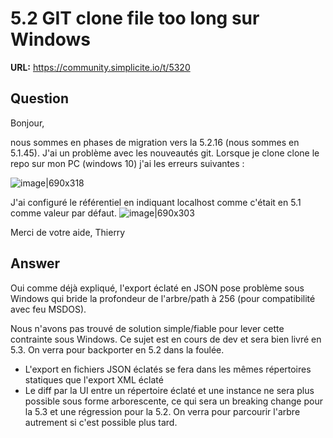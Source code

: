 # 5.2 GIT clone file too long sur Windows

**URL:** https://community.simplicite.io/t/5320

## Question
Bonjour,

nous sommes en phases de migration vers la 5.2.16 (nous sommes en 5.1.45). J'ai un problème avec les nouveautés git.
Lorsque je clone clone le repo sur mon PC (windows 10) j'ai les erreurs suivantes :

![image|690x318](upload://7hJ9P4oZucftBRfINRFqA95OU4a.png)

J'ai configuré le référentiel en indiquant localhost comme c'était en 5.1 comme valeur par défaut.
![image|690x303](upload://andjvox3JfyTveGcSrjLt78vZxV.png)

Merci de votre aide,
Thierry

## Answer
Oui comme déjà expliqué, l'export éclaté en JSON pose problème sous Windows qui bride la profondeur de l'arbre/path à 256 (pour compatibilité avec feu MSDOS).

Nous n'avons pas trouvé de solution simple/fiable pour lever cette contrainte sous Windows.
Ce sujet est en cours de dev et sera bien livré en 5.3. On verra pour backporter en 5.2 dans la foulée.

- L'export en fichiers JSON éclatés se fera dans les mêmes répertoires statiques que l'export XML éclaté
- Le diff par la UI entre un répertoire éclaté et une instance ne sera plus possible sous forme arborescente, ce qui sera un breaking change pour la 5.3 et une régression pour la 5.2. On verra pour parcourir l'arbre autrement si c'est possible plus tard.
